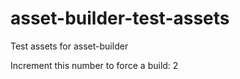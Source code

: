 # asset-builder-test-assets
Test assets for asset-builder

Increment this number to force a build: 2
